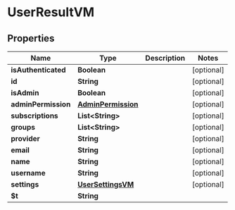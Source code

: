

# UserResultVM


## Properties

| Name | Type | Description | Notes |
|------------ | ------------- | ------------- | -------------|
|**isAuthenticated** | **Boolean** |  |  [optional] |
|**id** | **String** |  |  [optional] |
|**isAdmin** | **Boolean** |  |  [optional] |
|**adminPermission** | [**AdminPermission**](AdminPermission.md) |  |  [optional] |
|**subscriptions** | **List&lt;String&gt;** |  |  [optional] |
|**groups** | **List&lt;String&gt;** |  |  [optional] |
|**provider** | **String** |  |  [optional] |
|**email** | **String** |  |  [optional] |
|**name** | **String** |  |  [optional] |
|**username** | **String** |  |  [optional] |
|**settings** | [**UserSettingsVM**](UserSettingsVM.md) |  |  [optional] |
|**$t** | **String** |  |  |




